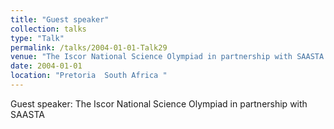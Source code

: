 ```yaml
---
title: "Guest speaker"
collection: talks
type: "Talk"
permalink: /talks/2004-01-01-Talk29
venue: "The Iscor National Science Olympiad in partnership with SAASTA  "
date: 2004-01-01
location: "Pretoria  South Africa "
---
```


Guest speaker: The Iscor National Science Olympiad in partnership with SAASTA  
